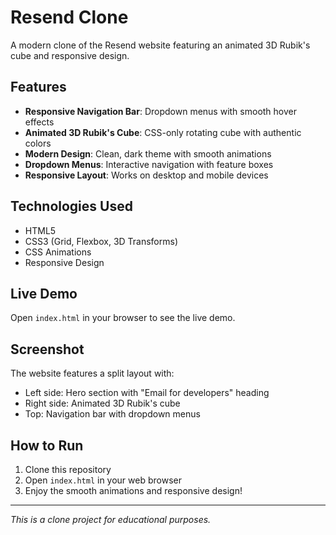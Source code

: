 # Resend Clone

A modern clone of the Resend website featuring an animated 3D Rubik's cube and responsive design.

## Features

- **Responsive Navigation Bar**: Dropdown menus with smooth hover effects
- **Animated 3D Rubik's Cube**: CSS-only rotating cube with authentic colors
- **Modern Design**: Clean, dark theme with smooth animations
- **Dropdown Menus**: Interactive navigation with feature boxes
- **Responsive Layout**: Works on desktop and mobile devices

## Technologies Used

- HTML5
- CSS3 (Grid, Flexbox, 3D Transforms)
- CSS Animations
- Responsive Design

## Live Demo

Open `index.html` in your browser to see the live demo.

## Screenshot

The website features a split layout with:

- Left side: Hero section with "Email for developers" heading
- Right side: Animated 3D Rubik's cube
- Top: Navigation bar with dropdown menus

## How to Run

1. Clone this repository
2. Open `index.html` in your web browser
3. Enjoy the smooth animations and responsive design!

---

_This is a clone project for educational purposes._
